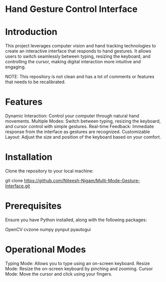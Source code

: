 # Hand Gesture Control Interface
# Introduction
This project leverages computer vision and hand tracking technologies to create an interactive interface that responds to hand gestures. It allows users to switch seamlessly between typing, resizing the keyboard, and controlling the cursor, making digital interaction more intuitive and engaging.

NOTE: This repository is not clean and has a lot of comments or features that needs to be recalibrated. 

# Features
Dynamic Interaction: Control your computer through natural hand movements.
Multiple Modes: Switch between typing, resizing the keyboard, and cursor control with simple gestures.
Real-time Feedback: Immediate response from the interface as gestures are recognized.
Customizable Layout: Adjust the size and position of the keyboard based on your comfort.

# Installation
Clone the repository to your local machine:

git clone https://github.com/Niteesh-Nigam/Multi-Mode-Gesture-Interface.git

# Prerequisites
Ensure you have Python installed, along with the following packages:

OpenCV
cvzone
numpy
pynput
pyautogui

# Operational Modes
Typing Mode: Allows you to type using an on-screen keyboard.
Resize Mode: Resize the on-screen keyboard by pinching and zooming.
Cursor Mode: Move the cursor and click using your fingers.
